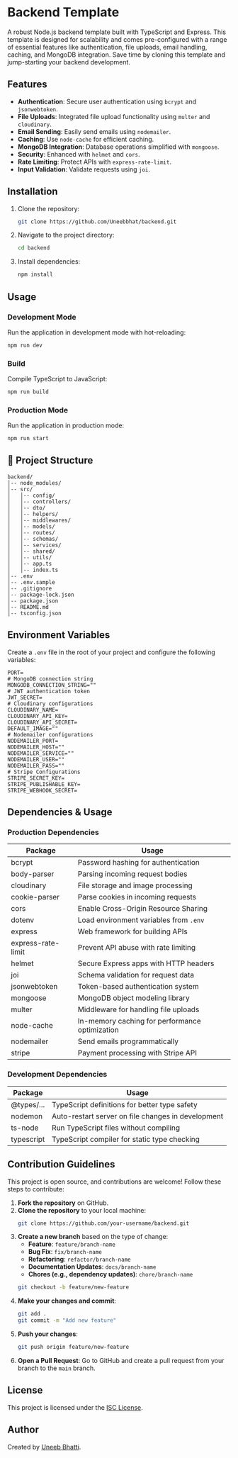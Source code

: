# Backend Template

A robust Node.js backend template built with TypeScript and Express. This template is designed for scalability and comes pre-configured with a range of essential features like authentication, file uploads, email handling, caching, and MongoDB integration. Save time by cloning this template and jump-starting your backend development.

## Features

- **Authentication**: Secure user authentication using `bcrypt` and `jsonwebtoken`.
- **File Uploads**: Integrated file upload functionality using `multer` and `cloudinary`.
- **Email Sending**: Easily send emails using `nodemailer`.
- **Caching**: Use `node-cache` for efficient caching.
- **MongoDB Integration**: Database operations simplified with `mongoose`.
- **Security**: Enhanced with `helmet` and `cors`.
- **Rate Limiting**: Protect APIs with `express-rate-limit`.
- **Input Validation**: Validate requests using `joi`.

## Installation

1. Clone the repository:
   ```bash
   git clone https://github.com/Uneebbhat/backend.git
   ```
2. Navigate to the project directory:
   ```bash
   cd backend
   ```
3. Install dependencies:
   ```bash
   npm install
   ```

## Usage

### Development Mode

Run the application in development mode with hot-reloading:

```bash
npm run dev
```

### Build

Compile TypeScript to JavaScript:

```bash
npm run build
```

### Production Mode

Run the application in production mode:

```bash
npm run start
```

## 📁 Project Structure

```
backend/
│-- node_modules/
│-- src/
│   │-- config/
│   │-- controllers/
│   │-- dto/
│   │-- helpers/
│   │-- middlewares/
│   │-- models/
│   │-- routes/
│   │-- schemas/
│   │-- services/
│   │-- shared/
│   │-- utils/
│   │-- app.ts
│   │-- index.ts
│-- .env
│-- .env.sample
│-- .gitignore
│-- package-lock.json
│-- package.json
│-- README.md
│-- tsconfig.json
```

## Environment Variables

Create a `.env` file in the root of your project and configure the following variables:

```env
PORT=
# MongoDB connection string
MONGODB_CONNECTION_STRING=""
# JWT authentication token
JWT_SECRET=
# Cloudinary configurations
CLOUDINARY_NAME=
CLOUDINARY_API_KEY=
CLOUDINARY_API_SECRET=
DEFAULT_IMAGE=""
# Nodemailer configurations
NODEMAILER_PORT=
NODEMAILER_HOST=""
NODEMAILER_SERVICE=""
NODEMAILER_USER=""
NODEMAILER_PASS=""
# Stripe Configurations
STRIPE_SECRET_KEY=
STRIPE_PUBLISHABLE_KEY=
STRIPE_WEBHOOK_SECRET=
```

## Dependencies & Usage

### Production Dependencies

| Package            | Usage                                          |
| ------------------ | ---------------------------------------------- |
| bcrypt             | Password hashing for authentication            |
| body-parser        | Parsing incoming request bodies                |
| cloudinary         | File storage and image processing              |
| cookie-parser      | Parse cookies in incoming requests             |
| cors               | Enable Cross-Origin Resource Sharing           |
| dotenv             | Load environment variables from `.env`         |
| express            | Web framework for building APIs                |
| express-rate-limit | Prevent API abuse with rate limiting           |
| helmet             | Secure Express apps with HTTP headers          |
| joi                | Schema validation for request data             |
| jsonwebtoken       | Token-based authentication system              |
| mongoose           | MongoDB object modeling library                |
| multer             | Middleware for handling file uploads           |
| node-cache         | In-memory caching for performance optimization |
| nodemailer         | Send emails programmatically                   |
| stripe             | Payment processing with Stripe API             |

### Development Dependencies

| Package    | Usage                                              |
| ---------- | -------------------------------------------------- |
| @types/... | TypeScript definitions for better type safety      |
| nodemon    | Auto-restart server on file changes in development |
| ts-node    | Run TypeScript files without compiling             |
| typescript | TypeScript compiler for static type checking       |

## Contribution Guidelines

This project is open source, and contributions are welcome! Follow these steps to contribute:

1. **Fork the repository** on GitHub.
2. **Clone the repository** to your local machine:
   ```bash
   git clone https://github.com/your-username/backend.git
   ```
3. **Create a new branch** based on the type of change:
   - **Feature**: `feature/branch-name`
   - **Bug Fix**: `fix/branch-name`
   - **Refactoring**: `refactor/branch-name`
   - **Documentation Updates**: `docs/branch-name`
   - **Chores (e.g., dependency updates)**: `chore/branch-name`
   ```bash
   git checkout -b feature/new-feature
   ```
4. **Make your changes and commit**:
   ```bash
   git add .
   git commit -m "Add new feature"
   ```
5. **Push your changes**:
   ```bash
   git push origin feature/new-feature
   ```
6. **Open a Pull Request**: Go to GitHub and create a pull request from your branch to the `main` branch.

## License

This project is licensed under the [ISC License](LICENSE).

## Author

Created by [Uneeb Bhatti](https://github.com/Uneebbhat).
